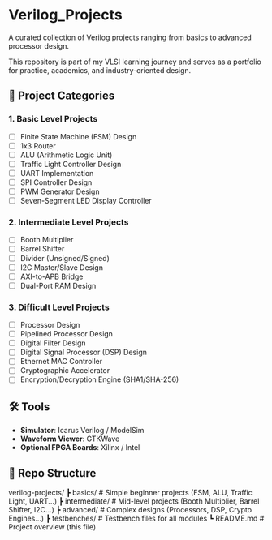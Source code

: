 # Verilog_Projects

A curated collection of Verilog projects ranging from basics to advanced processor design.  

This repository is part of my VLSI learning journey and serves as a portfolio for practice, academics, and industry-oriented design.


## 📘 Project Categories

### 1. Basic Level Projects
- [ ] Finite State Machine (FSM) Design
- [ ] 1x3 Router
- [ ] ALU (Arithmetic Logic Unit)
- [ ] Traffic Light Controller Design
- [ ] UART Implementation
- [ ] SPI Controller Design
- [ ] PWM Generator Design
- [ ] Seven-Segment LED Display Controller

### 2. Intermediate Level Projects
- [ ] Booth Multiplier
- [ ] Barrel Shifter
- [ ] Divider (Unsigned/Signed)
- [ ] I2C Master/Slave Design
- [ ] AXI-to-APB Bridge
- [ ] Dual-Port RAM Design

### 3. Difficult Level Projects
- [ ] Processor Design
- [ ] Pipelined Processor Design
- [ ] Digital Filter Design
- [ ] Digital Signal Processor (DSP) Design
- [ ] Ethernet MAC Controller
- [ ] Cryptographic Accelerator
- [ ] Encryption/Decryption Engine (SHA1/SHA-256)

## 🛠️ Tools
- **Simulator**: Icarus Verilog / ModelSim  
- **Waveform Viewer**: GTKWave  
- **Optional FPGA Boards**: Xilinx / Intel  

## 📂 Repo Structure
verilog-projects/
 ┣ basics/          # Simple beginner projects (FSM, ALU, Traffic Light, UART...)
 ┣ intermediate/    # Mid-level projects (Booth Multiplier, Barrel Shifter, I2C...)
 ┣ advanced/        # Complex designs (Processors, DSP, Crypto Engines...)
 ┣ testbenches/     # Testbench files for all modules
 ┗ README.md        # Project overview (this file)
